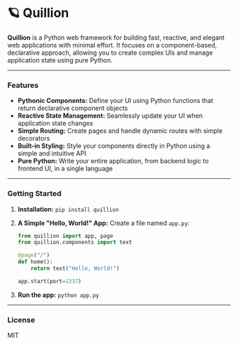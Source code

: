 # 🪐 Quillion

**Quillion** is a Python web framework for building fast, reactive, and elegant web applications with minimal effort. It focuses on a component-based, declarative approach, allowing you to create complex UIs and manage application state using pure Python.

-----

### **Features**

  * **Pythonic Components:** Define your UI using Python functions that return declarative component objects
  * **Reactive State Management:** Seamlessly update your UI when application state changes
  * **Simple Routing:** Create pages and handle dynamic routes with simple decorators
  * **Built-in Styling:** Style your components directly in Python using a simple and intuitive API
  * **Pure Python:** Write your entire application, from backend logic to frontend UI, in a single language

-----

### **Getting Started**

1.  **Installation:**
    `pip install quillion`

2.  **A Simple "Hello, World!" App:**
    Create a file named `app.py`:

    ```python
    from quillion import app, page
    from quillion.components import text
    
    @page("/")
    def home():
        return text("Hello, World!")
    
    app.start(port=1337)
    ```

3.  **Run the app:**
    `python app.py`

-----

### **License**

MIT